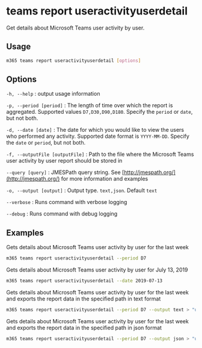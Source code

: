 # teams report useractivityuserdetail

Get details about Microsoft Teams user activity by user.

## Usage

```sh
m365 teams report useractivityuserdetail [options]
```

## Options

`-h, --help`
: output usage information

`-p, --period [period]`
: The length of time over which the report is aggregated. Supported values `D7,D30,D90,D180`. Specify the `period` or `date`, but not both.

`-d, --date [date]`
: The date for which you would like to view the users who performed any activity. Supported date format is `YYYY-MM-DD`. Specify the `date` or `period`, but not both.

`-f, --outputFile [outputFile]`
: Path to the file where the Microsoft Teams user activity by user report should be stored in

`--query [query]`
: JMESPath query string. See [http://jmespath.org/](http://jmespath.org/) for more information and examples

`-o, --output [output]`
: Output type. `text,json`. Default `text`

`--verbose`
: Runs command with verbose logging

`--debug`
: Runs command with debug logging

## Examples

Gets details about Microsoft Teams user activity by user for the last week

```sh
m365 teams report useractivityuserdetail --period D7
```

Gets details about Microsoft Teams user activity by user for July 13, 2019

```sh
m365 teams report useractivityuserdetail --date 2019-07-13
```

Gets details about Microsoft Teams user activity by user for the last week and exports the report data in the specified path in text format

```sh
m365 teams report useractivityuserdetail --period D7 --output text > "useractivityuserdetail.txt"
```

Gets details about Microsoft Teams user activity by user for the last week and exports the report data in the specified path in json format

```sh
m365 teams report useractivityuserdetail --period D7 --output json > "useractivityuserdetail.json"
```
